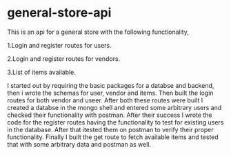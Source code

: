 # general-store-api
This is an api for a general store with the following functionality,

1.Login and register routes for users.

2.Login and register routes for vendors.

3.List of items available.

I started out by requiring the basic packages for a databse and backend, then i wrote the schemas for user, vendor and items. 
Then built the login routes for both vendor and useer.
After both these routes were built I created a databse in the mongo shell and entered some arbitrary users and checked their functionality with postman.
After their success I wrote the code for the register routes having the functionality to test for existing users in the database.
After that itested them on postman to verify their proper functionality.
Finally I built the get route to fetch available items and tested that with some arbitrary data and postman as well.
